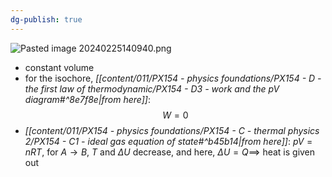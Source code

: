 ```yaml
---
dg-publish: true
---
```


![Pasted image 20240225140940.png](/img/user/pics/Pasted%20image%2020240225140940.png)
- constant volume 
- for the isochore, *[[content/011/PX154 - physics foundations/PX154 - D - the first law of thermodynamic/PX154 - D3 - work and the pV diagram#^8e7f8e\|from here]]*: 
$$W=0$$
- *[[content/011/PX154 - physics foundations/PX154 - C - thermal physics 2/PX154 - C1 - ideal gas equation of state#^b45b14\|from here]]*: $pV=nRT$, for $A \to B$, $T$ and $\Delta U$ decrease, and here, $\Delta U = Q \implies$ heat is given out